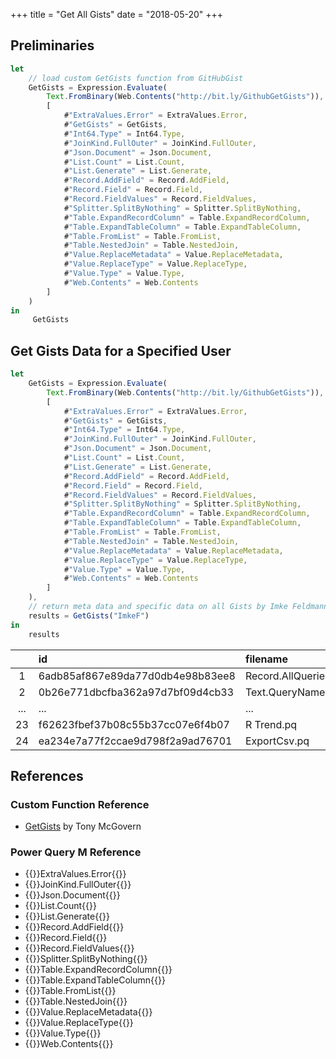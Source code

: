 +++
title = "Get All Gists"
date = "2018-05-20"
+++

## Preliminaries
```javascript
let
    // load custom GetGists function from GitHubGist
    GetGists = Expression.Evaluate(
        Text.FromBinary(Web.Contents("http://bit.ly/GithubGetGists")),
        [
            #"ExtraValues.Error" = ExtraValues.Error,
            #"GetGists" = GetGists,
            #"Int64.Type" = Int64.Type,
            #"JoinKind.FullOuter" = JoinKind.FullOuter,
            #"Json.Document" = Json.Document,
            #"List.Count" = List.Count,
            #"List.Generate" = List.Generate,
            #"Record.AddField" = Record.AddField,
            #"Record.Field" = Record.Field,
            #"Record.FieldValues" = Record.FieldValues,
            #"Splitter.SplitByNothing" = Splitter.SplitByNothing,
            #"Table.ExpandRecordColumn" = Table.ExpandRecordColumn,
            #"Table.ExpandTableColumn" = Table.ExpandTableColumn,
            #"Table.FromList" = Table.FromList,
            #"Table.NestedJoin" = Table.NestedJoin,
            #"Value.ReplaceMetadata" = Value.ReplaceMetadata,
            #"Value.ReplaceType" = Value.ReplaceType,
            #"Value.Type" = Value.Type,
            #"Web.Contents" = Web.Contents
        ]
    )
in
     GetGists
```

## Get Gists Data for a Specified User
```javascript
let
    GetGists = Expression.Evaluate(
        Text.FromBinary(Web.Contents("http://bit.ly/GithubGetGists")),
        [
            #"ExtraValues.Error" = ExtraValues.Error,
            #"GetGists" = GetGists,
            #"Int64.Type" = Int64.Type,
            #"JoinKind.FullOuter" = JoinKind.FullOuter,
            #"Json.Document" = Json.Document,
            #"List.Count" = List.Count,
            #"List.Generate" = List.Generate,
            #"Record.AddField" = Record.AddField,
            #"Record.Field" = Record.Field,
            #"Record.FieldValues" = Record.FieldValues,
            #"Splitter.SplitByNothing" = Splitter.SplitByNothing,
            #"Table.ExpandRecordColumn" = Table.ExpandRecordColumn,
            #"Table.ExpandTableColumn" = Table.ExpandTableColumn,
            #"Table.FromList" = Table.FromList,
            #"Table.NestedJoin" = Table.NestedJoin,
            #"Value.ReplaceMetadata" = Value.ReplaceMetadata,
            #"Value.ReplaceType" = Value.ReplaceType,
            #"Value.Type" = Value.Type,
            #"Web.Contents" = Web.Contents
        ]
    ),
    // return meta data and specific data on all Gists by Imke Feldmann 
    results = GetGists("ImkeF")
in
    results
```
|    |id                               |filename                |type       |... |truncated
|:--:|:--------------------------------|:-----------------------|:----------|:---|--------:
|1    |6adb85af867e89da77d0db4e98b83ee8 |Record.AllQueries.pq    |text/plain |... |FALSE
|2    |0b26e771dbcfba362a97d7bf09d4cb33 |Text.QueryNames.pq      |text/plain |... |FALSE
|...  |...                              |...                     |...        |... |...
|23   |f62623fbef37b08c55b37cc07e6f4b07 |R Trend.pq              |text/plain |... |FALSE
|24   |ea234e7a77f2ccae9d798f2a9ad76701 |ExportCsv.pq            |text/plain |... |FALSE

## References
### Custom Function Reference
+ [GetGists](https://gist.github.com/tonmcg/f3b59569787f8bd397c8d3a192616b0e) by Tony McGovern

### Power Query M Reference
+ {{<urls function="extravalues-error">}}ExtraValues.Error{{</urls>}}
+ {{<urls function="joinkind-fullouter">}}JoinKind.FullOuter{{</urls>}}
+ {{<urls function="json-document">}}Json.Document{{</urls>}}
+ {{<urls function="list-count">}}List.Count{{</urls>}}
+ {{<urls function="list-generate">}}List.Generate{{</urls>}}
+ {{<urls function="record-addfield">}}Record.AddField{{</urls>}}
+ {{<urls function="record-field">}}Record.Field{{</urls>}}
+ {{<urls function="record-fieldvalues">}}Record.FieldValues{{</urls>}}
+ {{<urls function="splitter-splitbynothing">}}Splitter.SplitByNothing{{</urls>}}
+ {{<urls function="table-expandrecordcolumn">}}Table.ExpandRecordColumn{{</urls>}}
+ {{<urls function="table-expandtablecolumn">}}Table.ExpandTableColumn{{</urls>}}
+ {{<urls function="table-fromlist">}}Table.FromList{{</urls>}}
+ {{<urls function="table-nestedjoin">}}Table.NestedJoin{{</urls>}}
+ {{<urls function="value-replacemetadata">}}Value.ReplaceMetadata{{</urls>}}
+ {{<urls function="value-replacetype">}}Value.ReplaceType{{</urls>}}
+ {{<urls function="value-type">}}Value.Type{{</urls>}}
+ {{<urls function="web-contents">}}Web.Contents{{</urls>}}